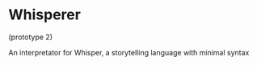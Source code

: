 # Whisperer
(prototype 2)

An interpretator for Whisper, a storytelling language with minimal syntax
